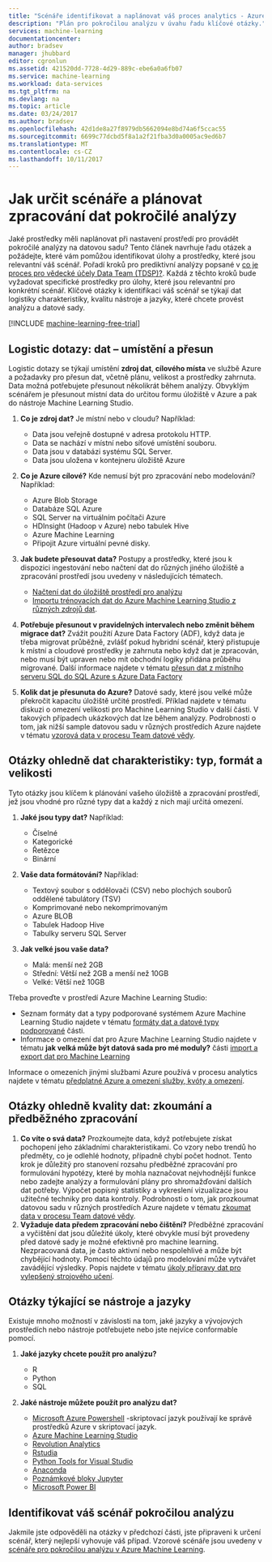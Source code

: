 ```yaml
---
title: "Scénáře identifikovat a naplánovat váš proces analytics - Azure | Microsoft Docs"
description: "Plán pro pokročilou analýzu v úvahu řadu klíčové otázky."
services: machine-learning
documentationcenter: 
author: bradsev
manager: jhubbard
editor: cgronlun
ms.assetid: 421520dd-7728-4d29-889c-ebe6a0a6fb07
ms.service: machine-learning
ms.workload: data-services
ms.tgt_pltfrm: na
ms.devlang: na
ms.topic: article
ms.date: 03/24/2017
ms.author: bradsev
ms.openlocfilehash: 42d1de8a27f8979db5662094e8bd74a6f5ccac55
ms.sourcegitcommit: 6699c77dcbd5f8a1a2f21fba3d0a0005ac9ed6b7
ms.translationtype: MT
ms.contentlocale: cs-CZ
ms.lasthandoff: 10/11/2017
---
```

# <a name="how-to-identify-scenarios-and-plan-for-advanced-analytics-data-processing"></a>Jak určit scénáře a plánovat zpracování dat pokročilé analýzy
Jaké prostředky měli naplánovat při nastavení prostředí pro provádět pokročilé analýzy na datovou sadu? Tento článek navrhuje řadu otázek a požádejte, které vám pomůžou identifikovat úlohy a prostředky, které jsou relevantní váš scénář. Pořadí kroků pro prediktivní analýzy popsané v [co je proces pro vědecké účely Data Team (TDSP)?](overview.md). Každá z těchto kroků bude vyžadovat specifické prostředky pro úlohy, které jsou relevantní pro konkrétní scénář. Klíčové otázky k identifikaci váš scénář se týkají dat logistiky charakteristiky, kvalitu nástroje a jazyky, které chcete provést analýzu a datové sady.

[!INCLUDE [machine-learning-free-trial](../../../includes/machine-learning-free-trial.md)]

## <a name="logistic-questions-data-locations-and-movement"></a>Logistic dotazy: dat – umístění a přesun
Logistic dotazy se týkají umístění **zdroj dat**, **cílového místa** ve službě Azure a požadavky pro přesun dat, včetně plánu, velikost a prostředky zahrnuta. Data možná potřebujete přesunout několikrát během analýzy. Obvyklým scénářem je přesunout místní data do určitou formu úložiště v Azure a pak do nástroje Machine Learning Studio.

1. **Co je zdroj dat?** Je místní nebo v cloudu? Například:
   
   * Data jsou veřejně dostupné v adresa protokolu HTTP.
   * Data se nachází v místní nebo síťové umístění souboru.
   * Data jsou v databázi systému SQL Server.
   * Data jsou uložena v kontejneru úložiště Azure
2. **Co je Azure cílové?** Kde nemusí být pro zpracování nebo modelování? Například:
   
   * Azure Blob Storage
   * Databáze SQL Azure
   * SQL Server na virtuálním počítači Azure
   * HDInsight (Hadoop v Azure) nebo tabulek Hive
   * Azure Machine Learning
   * Připojit Azure virtuální pevné disky.
3. **Jak budete přesouvat data?** Postupy a prostředky, které jsou k dispozici ingestování nebo načtení dat do různých jiného úložiště a zpracování prostředí jsou uvedeny v následujících tématech.
   
   * [Načtení dat do úložiště prostředí pro analýzu](ingest-data.md)
   * [Importu trénovacích dat do Azure Machine Learning Studio z různých zdrojů dat](../studio/import-data.md).
4. **Potřebuje přesunout v pravidelných intervalech nebo změnit během migrace dat?** Zvážit použití Azure Data Factory (ADF), když data je třeba migrovat průběžně, zvlášť pokud hybridní scénář, který přistupuje k místní a cloudové prostředky je zahrnuta nebo když dat je zpracován, nebo musí být upraven nebo mít obchodní logiky přidána průběhu migrované. Další informace najdete v tématu [přesun dat z místního serveru SQL do SQL Azure s Azure Data Factory](move-sql-azure-adf.md)
5. **Kolik dat je přesunuta do Azure?** Datové sady, které jsou velké může překročit kapacitu úložiště určité prostředí. Příklad najdete v tématu diskuzi o omezení velikosti pro Machine Learning Studio v další části. V takových případech ukázkových dat lze během analýzy. Podrobnosti o tom, jak nižší sample datovou sadu v různých prostředích Azure najdete v tématu [vzorová data v procesu Team datové vědy](sample-data.md).

## <a name="data-characteristics-questions-type-format-and-size"></a>Otázky ohledně dat charakteristiky: typ, formát a velikosti
Tyto otázky jsou klíčem k plánování vašeho úložiště a zpracování prostředí, jež jsou vhodné pro různé typy dat a každý z nich mají určitá omezení.

1. **Jaké jsou typy dat?** Například:
   
   * Číselné
   * Kategorické
   * Řetězce
   * Binární
2. **Vaše data formátování?** Například:
   
   * Textový soubor s oddělovači (CSV) nebo plochých souborů oddělené tabulátory (TSV)
   * Komprimované nebo nekomprimovaným
   * Azure BLOB
   * Tabulek Hadoop Hive
   * Tabulky serveru SQL Server
3. **Jak velké jsou vaše data?**
   
   * Malá: menší než 2GB
   * Střední: Větší než 2GB a menší než 10GB
   * Velké: Větší než 10GB

Třeba proveďte v prostředí Azure Machine Learning Studio:

* Seznam formáty dat a typy podporované systémem Azure Machine Learning Studio najdete v tématu [formáty dat a datové typy podporované](../studio/import-data.md#data-formats-and-data-types-supported) části.
* Informace o omezení dat pro Azure Machine Learning Studio najdete v tématu **jak velká může být datová sada pro mé moduly?** části [import a export dat pro Machine Learning](../studio/faq.md#machine-learning-studio-questions)

Informace o omezeních jinými službami Azure používá v procesu analytics najdete v tématu [předplatné Azure a omezení služby, kvóty a omezení](../../azure-subscription-service-limits.md).

## <a name="data-quality-questions-exploration-and-pre-processing"></a>Otázky ohledně kvality dat: zkoumání a předběžného zpracování
1. **Co víte o svá data?** Prozkoumejte data, když potřebujete získat pochopení jeho základními charakteristikami. Co vzory nebo trendů ho předměty, co je odlehlé hodnoty, případně chybí počet hodnot. Tento krok je důležitý pro stanovení rozsahu předběžné zpracování pro formulování hypotézy, které by mohla naznačovat nejvhodnější funkce nebo zadejte analýzy a formulování plány pro shromažďování dalších dat potřeby. Výpočet popisný statistiky a vykreslení vizualizace jsou užitečné techniky pro data kontroly. Podrobnosti o tom, jak prozkoumat datovou sadu v různých prostředích Azure najdete v tématu [zkoumat data v procesu Team datové vědy](explore-data.md).
2. **Vyžaduje data předem zpracování nebo čištění?**
   Předběžné zpracování a vyčištění dat jsou důležité úkoly, které obvykle musí být provedeny před datové sady je možné efektivně pro machine learning. Nezpracovaná data, je často aktivní nebo nespolehlivé a může být chybějící hodnoty. Pomocí těchto údajů pro modelování může vytvářet zavádějící výsledky. Popis najdete v tématu [úkoly přípravy dat pro vylepšený strojového učení](prepare-data.md).

## <a name="tools-and-languages-questions"></a>Otázky týkající se nástroje a jazyky
Existuje mnoho možností v závislosti na tom, jaké jazyky a vývojových prostředích nebo nástroje potřebujete nebo jste nejvíce conformable pomocí.

1. **Jaké jazyky chcete použít pro analýzu?**  
   
   * R
   * Python
   * SQL
2. **Jaké nástroje můžete použít pro analýzu dat?**
   
   * [Microsoft Azure Powershell](/powershell/azure/overview) -skriptovací jazyk používají ke správě prostředků Azure v skriptovací jazyk.
   * [Azure Machine Learning Studio](../studio/what-is-ml-studio.md)
   * [Revolution Analytics](http://www.revolutionanalytics.com/revolution-r-open)
   * [Rstudia](http://www.rstudio.com)
   * [Python Tools for Visual Studio](http://microsoft.github.io/PTVS/)
   * [Anaconda](https://www.continuum.io/why-anaconda)
   * [Poznámkové bloky Jupyter](http://jupyter.org/)
   * [Microsoft Power BI](http://powerbi.microsoft.com)

## <a name="identify-your-advanced-analytics-scenario"></a>Identifikovat váš scénář pokročilou analýzu
Jakmile jste odpověděli na otázky v předchozí části, jste připraveni k určení scénář, který nejlepší vyhovuje váš případ. Vzorové scénáře jsou uvedeny v [scénáře pro pokročilou analýzu v Azure Machine Learning](plan-sample-scenarios.md).

